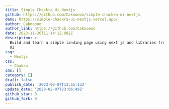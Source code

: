 ```yaml
---
title: Simple Chackra Ui Nextjs
github: https://github.com/Caknoooo/simple-chackra-ui-nextjs
demo: https://simple-chackra-ui-nextjs.vercel.app/
author: Caknoooo
author_link: https://github.com/Caknoooo
date: 2023-11-26T11:14:12.882Z
description: >-
  Build and learn a simple landing page using next js and libraries from chackra
  UI
ssg:
  - Nextjs
css:
  - Chakra
cms: []
category: []
draft: false
publish_date: '2023-02-07T13:55:13Z'
update_date: '2023-02-07T23:06:49Z'
github_star: 0
github_fork: 0
---
```

